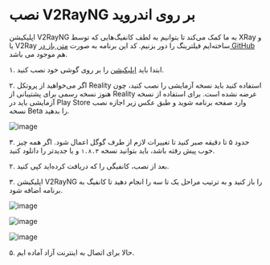 # نصب V2RayNG بر روی اندروید

اپلیکیشن V2RayNG به ما کمک می‌کند تا بتوانیم به لطف کانفیگ‌هایی که توسط XRay و یا V2Ray ساخته‌ایم فیلترینگ را دور بزنیم. کد این برنامه به صورت [متن باز در GitHub](https://github.com/2dust/v2rayNG) هم موجود می باشد.

۱. ابتدا باید [اپلیکیشن](https://play.google.com/store/apps/details?id=com.v2ray.ang&gl=US&pli=1) را بر روی گوشی خود نصب کنید. 

۲. اگر می‌خواهید از پروتکل Reality استفاده کنید باید نسخه آزمایشی را نصب کنید‌، چون هنوز نسخه رسمی برای پشتیبانی از Reality عرضه نشده است. برای استفاده از نسخه آزمایشی باید در Play Store وارد صفحه برنامه شوید و طبق عکس زیر اجازه نصب نسخه Beta را بدهید.

![image](https://user-images.githubusercontent.com/118040490/232986297-44251b7a-e65c-47f1-a373-a075ef7bd595.png)

۳. حدود ۵ تا دقیقه صبر کنید تا تغییرات لازم از طرف گوگل اعمال شود. اگر همه چیز خوب پیش رفته باشد‌، باید بتوانید نسخه `۱.۸.۳‍` و یا جدیدتر را دانلود کنید.

۲. بعد از نصب، کانفیگی را که دریافت کرده‌اید کپی کنید.

۳. اپلیکیشن V2RayNG را باز کنید و به ترتیب مراحل یک تا سه را انجام دهید تا کانفیگ به برنامه اضافه شود.

![image](https://user-images.githubusercontent.com/118040490/232987779-bdd5a1e1-30a5-47d9-ae51-b54ef0b54fef.png)

![image](https://user-images.githubusercontent.com/118040490/232987943-3b1467a7-ec1c-458d-8424-407805860a92.png)

![image](https://user-images.githubusercontent.com/118040490/232988038-63ae6a6d-d3f5-48ca-8249-cbebc7e50429.png)


۵. حالا برای اتصال به اینترنت آزاد آماده ایم.













